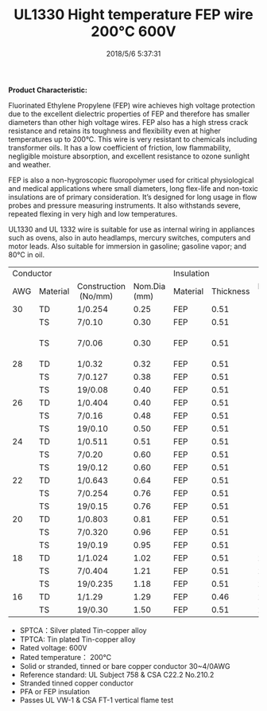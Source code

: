 ﻿---
layout: post 
title: UL1330 Hight temperature FEP wire 200°C 600V
categories: wire-cable
overview: FEP Fluorinated Ethylene Propylene Wire, Single Conductor
series: HN10
part_number: 10-1330-0
thumb_img: 
image: static/10-20210603.jpg
date: 2018/5/6 5:37:31
permalink: /wire-cable/ul1330-hight-temperature-hookup-wire-200degc-600v.html
---


__Product Characteristic:__

Fluorinated Ethylene Propylene (FEP) wire achieves high voltage protection due to the excellent dielectric properties of FEP and therefore has smaller diameters than other high voltage wires.  FEP also has a high stress crack resistance and retains its toughness and flexibility even at higher temperatures up to 200°C.  This wire is very resistant to chemicals including transformer oils.  It has a low coefficient of friction, low flammability, negligible moisture absorption, and excellent resistance to ozone sunlight and weather.

FEP is also a non-hygroscopic fluoropolymer used for critical physiological and medical applications where small diameters, long flex-life and non-toxic insulations are of primary consideration. It’s designed for long usage in flow probes and pressure measuring instruments. It also withstands severe, repeated flexing in very high and low temperatures.

UL1330 and UL 1332 wire is suitable for use as internal wiring in appliances such as ovens, also in auto headlamps, mercury switches, computers and motor leads. Also suitable for immersion in gasoline; gasoline vapor; and 80°C in oil.

<div class="table-responsive">
	<table class="table table-bordered table-hover table-condensed">
		<tbody>
			<tr>
				<td colspan="4">
					Conductor
				</td>
				<td colspan="3">
					Insulation
				</td>
			</tr>
			<tr>
				<td>
					AWG<br />
				</td>
				<td>
					Material<br />
				</td>
				<td>
					Construction
 (No/mm)
				</td>
				<td>
					Nom.Dia
(mm)
				</td>
				<td>
					Material<br />
				</td>
				<td>
					Thickness<br />
				</td>
				<td>
					Nom.Dia<br />
(mm)
				</td>
			</tr>
			<tr>
				<td>
					30
				</td>
				<td>
					TD
				</td>
				<td>
					1/0.254
				</td>
				<td>
					0.25
				</td>
				<td>
					FEP
				</td>
				<td>
					0.51
				</td>
				<td>
					1.27
				</td>
			</tr>
			<tr>
				<td>
				</td>
				<td>
					TS
				</td>
				<td>
					7/0.10
				</td>
				<td>
					0.30
				</td>
				<td>
					FEP
				</td>
				<td>
					0.51
				</td>
				<td>
					1.32
				</td>
			</tr>
			<tr>
				<td>
				</td>
				<td>
					TS
				</td>
				<td>
					<p>
						7/0.06
					</p>
				</td>
				<td>
					0.30
				</td>
				<td>
					FEP
				</td>
				<td>
					0.51
				</td>
				<td>
					1.32
				</td>
			</tr>
			<tr>
				<td>
					28
				</td>
				<td>
					TD
				</td>
				<td>
					1/0.32
				</td>
				<td>
					0.32
				</td>
				<td>
					FEP
				</td>
				<td>
					0.51
				</td>
				<td>
					1.34
				</td>
			</tr>
			<tr>
				<td>
				</td>
				<td>
					TS
				</td>
				<td>
					7/0.127
				</td>
				<td>
					0.38
				</td>
				<td>
					FEP
				</td>
				<td>
					0.51
				</td>
				<td>
					1.40
				</td>
			</tr>
			<tr>
				<td>
				</td>
				<td>
					TS
				</td>
				<td>
					19/0.08
				</td>
				<td>
					0.40
				</td>
				<td>
					FEP
				</td>
				<td>
					0.51
				</td>
				<td>
					1.42
				</td>
			</tr>
			<tr>
				<td>
					26
				</td>
				<td>
					TD
				</td>
				<td>
					1/0.404
				</td>
				<td>
					0.40
				</td>
				<td>
					FEP
				</td>
				<td>
					0.51
				</td>
				<td>
					1.42
				</td>
			</tr>
			<tr>
				<td>
				</td>
				<td>
					TS
				</td>
				<td>
					7/0.16
				</td>
				<td>
					0.48
				</td>
				<td>
					FEP
				</td>
				<td>
					0.51
				</td>
				<td>
					1.50
				</td>
			</tr>
			<tr>
				<td>
				</td>
				<td>
					TS
				</td>
				<td>
					19/0.10
				</td>
				<td>
					0.50
				</td>
				<td>
					FEP
				</td>
				<td>
					0.51
				</td>
				<td>
					1.52
				</td>
			</tr>
			<tr>
				<td>
					24
				</td>
				<td>
					TD
				</td>
				<td>
					1/0.511
				</td>
				<td>
					0.51
				</td>
				<td>
					FEP
				</td>
				<td>
					0.51
				</td>
				<td>
					1.53
				</td>
			</tr>
			<tr>
				<td>
				</td>
				<td>
					TS
				</td>
				<td>
					7/0.20
				</td>
				<td>
					0.60
				</td>
				<td>
					FEP
				</td>
				<td>
					0.51
				</td>
				<td>
					1.62
				</td>
			</tr>
			<tr>
				<td>
				</td>
				<td>
					TS
				</td>
				<td>
					19/0.12
				</td>
				<td>
					0.60
				</td>
				<td>
					FEP
				</td>
				<td>
					0.51
				</td>
				<td>
					1.62
				</td>
			</tr>
			<tr>
				<td>
					22
				</td>
				<td>
					TD
				</td>
				<td>
					1/0.643
				</td>
				<td>
					0.64
				</td>
				<td>
					FEP
				</td>
				<td>
					0.51
				</td>
				<td>
					1.66
				</td>
			</tr>
			<tr>
				<td>
				</td>
				<td>
					TS
				</td>
				<td>
					7/0.254
				</td>
				<td>
					0.76
				</td>
				<td>
					FEP
				</td>
				<td>
					0.51
				</td>
				<td>
					1.78
				</td>
			</tr>
			<tr>
				<td>
				</td>
				<td>
					TS
				</td>
				<td>
					19/0.15
				</td>
				<td>
					0.76
				</td>
				<td>
					FEP
				</td>
				<td>
					0.51
				</td>
				<td>
					1.78
				</td>
			</tr>
			<tr>
				<td>
					20
				</td>
				<td>
					TD
				</td>
				<td>
					1/0.803
				</td>
				<td>
					0.81
				</td>
				<td>
					FEP
				</td>
				<td>
					0.51
				</td>
				<td>
					1.83
				</td>
			</tr>
			<tr>
				<td>
				</td>
				<td>
					TS
				</td>
				<td>
					7/0.320
				</td>
				<td>
					0.96
				</td>
				<td>
					FEP
				</td>
				<td>
					0.51
				</td>
				<td>
					1.98
				</td>
			</tr>
			<tr>
				<td>
				</td>
				<td>
					TS
				</td>
				<td>
					19/0.19
				</td>
				<td>
					0.95
				</td>
				<td>
					FEP
				</td>
				<td>
					0.51
				</td>
				<td>
					1.98
				</td>
			</tr>
			<tr>
				<td>
					18
				</td>
				<td>
					TD
				</td>
				<td>
					1/1.024
				</td>
				<td>
					1.02
				</td>
				<td>
					FEP
				</td>
				<td>
					0.51
				</td>
				<td>
					2.04
				</td>
			</tr>
			<tr>
				<td>
				</td>
				<td>
					TS
				</td>
				<td>
					7/0.404
				</td>
				<td>
					1.21
				</td>
				<td>
					FEP
				</td>
				<td>
					0.51
				</td>
				<td>
					2.23
				</td>
			</tr>
			<tr>
				<td>
				</td>
				<td>
					TS
				</td>
				<td>
					19/0.235
				</td>
				<td>
					1.18
				</td>
				<td>
					FEP
				</td>
				<td>
					0.51
				</td>
				<td>
					2.23
				</td>
			</tr>
			<tr>
				<td>
					16
				</td>
				<td>
					TD
				</td>
				<td>
					1/1.29
				</td>
				<td>
					1.29
				</td>
				<td>
					FEP
				</td>
				<td>
					0.46
				</td>
				<td>
					2.31
				</td>
			</tr>
			<tr>
				<td>
				</td>
				<td>
					TS
				</td>
				<td>
					19/0.30
				</td>
				<td>
					1.50
				</td>
				<td>
					FEP
				</td>
				<td>
					0.51
				</td>
				<td>
					2.52
				</td>
			</tr>
		</tbody>
	</table>
</div>


* SPTCA：Silver plated Tin-copper alloy <br />
* TPTCA: Tin plated Tin-copper alloy
* Rated voltage: 600V<br />
* Rated temperature： 200℃<br />
* Solid or stranded, tinned or bare copper conductor 30~4/0AWG <br />
* Reference standard: UL Subject 758 & CSA C22.2 No.210.2<br />
* Stranded tinned copper conductor<br />
* PFA or FEP insulation<br />
* Passes UL VW-1 & CSA FT-1 vertical flame test
